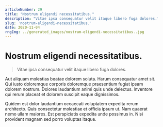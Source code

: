 ```yaml
---
articleNumber: 29
title: "Nostrum eligendi necessitatibus."
description: "Vitae ipsa consequatur velit itaque libero fuga dolores."
slug: 'nostrum-eligendi-necessitatibus.'
date: 2020-11-04
rngImg: ../generated_images/nostrum-eligendi-necessitatibus..jpg
---
```


# Nostrum eligendi necessitatibus.

> Vitae ipsa consequatur velit itaque libero fuga dolores.

Aut aliquam molestias beatae dolorem soluta. Harum consequatur amet sit. Qui iusto doloremque corporis doloremque praesentium fugiat ipsam dolorem nostrum. Dolores laudantium animi quis unde delectus. Inventore qui rerum placeat et dolorem suscipit eaque dignissimos.
 Quidem est dolor laudantium occaecati voluptatem expedita rerum architecto. Quis consectetur molestiae et officia ipsum ut. Nam quaerat nemo ullam maiores. Est perspiciatis expedita unde possimus in. Nisi provident magnam sed porro voluptas itaque.
